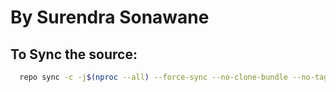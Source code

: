 By Surendra Sonawane 
===========



  
To Sync the source:
----------------

```bash
  repo sync -c -j$(nproc --all) --force-sync --no-clone-bundle --no-tags
```


